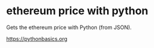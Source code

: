 # ethereum price with python 

Gets the ethereum price with Python (from JSON).

https://pythonbasics.org

